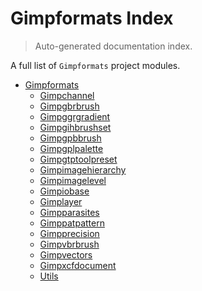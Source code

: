 # Gimpformats Index

> Auto-generated documentation index.

A full list of `Gimpformats` project modules.

- [Gimpformats](gimpformats/index.md#gimpformats)
    - [Gimpchannel](gimpformats/GimpChannel.md#gimpchannel)
    - [Gimpgbrbrush](gimpformats/GimpGbrBrush.md#gimpgbrbrush)
    - [Gimpggrgradient](gimpformats/GimpGgrGradient.md#gimpggrgradient)
    - [Gimpgihbrushset](gimpformats/GimpGihBrushSet.md#gimpgihbrushset)
    - [Gimpgpbbrush](gimpformats/GimpGpbBrush.md#gimpgpbbrush)
    - [Gimpgplpalette](gimpformats/GimpGplPalette.md#gimpgplpalette)
    - [Gimpgtptoolpreset](gimpformats/GimpGtpToolPreset.md#gimpgtptoolpreset)
    - [Gimpimagehierarchy](gimpformats/GimpImageHierarchy.md#gimpimagehierarchy)
    - [Gimpimagelevel](gimpformats/GimpImageLevel.md#gimpimagelevel)
    - [Gimpiobase](gimpformats/GimpIOBase.md#gimpiobase)
    - [Gimplayer](gimpformats/GimpLayer.md#gimplayer)
    - [Gimpparasites](gimpformats/GimpParasites.md#gimpparasites)
    - [Gimppatpattern](gimpformats/GimpPatPattern.md#gimppatpattern)
    - [Gimpprecision](gimpformats/GimpPrecision.md#gimpprecision)
    - [Gimpvbrbrush](gimpformats/GimpVbrBrush.md#gimpvbrbrush)
    - [Gimpvectors](gimpformats/GimpVectors.md#gimpvectors)
    - [Gimpxcfdocument](gimpformats/gimpXcfDocument.md#gimpxcfdocument)
    - [Utils](gimpformats/utils.md#utils)
